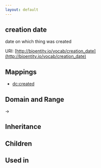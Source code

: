 ```yaml
---
layout: default
---
```


## creation date


date on which thing was created

URI: [http://bioentity.io/vocab/creation_date](http://bioentity.io/vocab/creation_date)
## Mappings

 * [dc:created](http://purl.obolibrary.org/obo/dc_created)

## Domain and Range

 -> 

## Inheritance


## Children


## Used in

